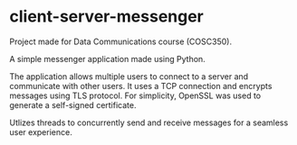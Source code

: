 # client-server-messenger
Project made for Data Communications course (COSC350).

A simple messenger application made using Python.

The application allows multiple users to connect to a server and communicate with other users. It uses a TCP connection and encrypts messages using TLS protocol. For simplicity, OpenSSL was used to generate a self-signed certificate.

Utlizes threads to concurrently send and receive messages for a seamless user experience.

